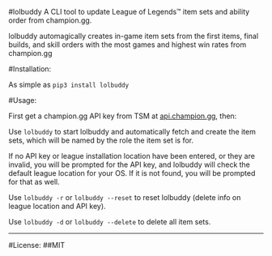 #lolbuddy
A CLI tool to update League of Legends™ item sets and ability order from champion.gg.

lolbuddy automagically creates in-game item sets from the first items, final builds, and skill orders with the most games and highest win rates from champion.gg

#Installation:

As simple as ```pip3 install lolbuddy```

#Usage:

First get a champion.gg API key from TSM at <a href="http://api.champion.gg">api.champion.gg</a>, then:

Use ```lolbuddy``` to start lolbuddy and automatically fetch and create the item sets, which will be named by the role the item set is for.

If no API key or league installation location have been entered, or they are invalid, you will be prompted for the API key, and lolbuddy will check the default league location for your OS. If it is not found, you will be prompted for that as well.

Use ```lolbuddy -r``` or ```lolbuddy --reset``` to reset lolbuddy (delete info on league location and API key).

Use ```lolbuddy -d``` or ```lolbuddy --delete``` to delete all item sets.

---

#License:
##MIT

